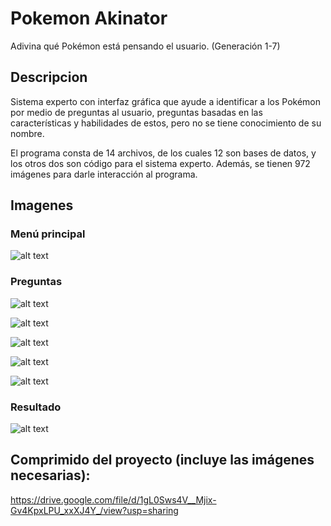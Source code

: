 # Pokemon Akinator
Adivina qué Pokémon está pensando el usuario. (Generación 1-7) 

## Descripcion
Sistema experto con interfaz gráfica que ayude a identificar a los Pokémon por medio de preguntas al usuario, preguntas basadas en las características y habilidades de estos, pero no se tiene conocimiento de su nombre.

El programa consta de 14 archivos, de los cuales 12 son bases de datos, y los otros dos son código para el sistema experto. Además, se tienen 972 imágenes para darle interacción al programa.

## Imagenes

### Menú principal
![alt text](https://drive.google.com/uc?export=view&id=1Zr8pbuV--dVCIzJj9wQ1ukXJwUS8LMUe)

### Preguntas
![alt text](https://drive.google.com/uc?export=view&id=1eTjP2Rd-tpmIJk3el76mfrsyqtAME8ny)

![alt text](https://drive.google.com/uc?export=view&id=1lwgisazNUOOZFHU55wgFDahkWj7J1XGk)

![alt text](https://drive.google.com/uc?export=view&id=1738Sh5EZgzQDBPPmpTaWQGVTYihLlqZ8)

![alt text](https://drive.google.com/uc?export=view&id=1r3AzuOIGrTsY02vQlnp3zl93gyZYgwuW)

![alt text](https://drive.google.com/uc?export=view&id=19-7JvlHfqzACHfmfOgnqeIvlDZyIfWHP)

### Resultado
![alt text](https://drive.google.com/uc?export=view&id=1nHw-KeBq2lACeE_jQRVHlF6k-aKFgtSx)

## Comprimido del proyecto (incluye las imágenes necesarias):
https://drive.google.com/file/d/1gL0Sws4V__Mjix-Gv4KpxLPU_xxXJ4Y_/view?usp=sharing
